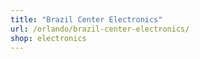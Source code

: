 ```yaml
---
title: "Brazil Center Electronics"
url: /orlando/brazil-center-electronics/
shop: electronics
---
```

